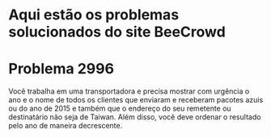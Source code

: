 # Aqui estão os problemas solucionados do site BeeCrowd

# Problema 2996

Você trabalha em uma transportadora e precisa mostrar com urgência o ano e o nome de todos os clientes que enviaram e
receberam pacotes azuis ou do ano de 2015 e também que o endereço do seu remetente ou destinatário não seja de Taiwan.
Além disso, você deve ordenar o resultado pelo ano de maneira decrescente.

